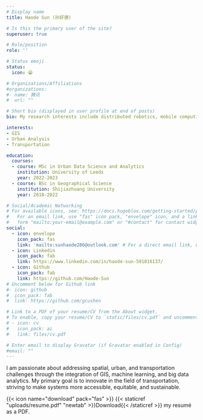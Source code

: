 ```yaml
---
# Display name
title: Haode Sun (孙好德)

# Is this the primary user of the site?
superuser: true

# Role/position
role: ''

# Status emoji
status:
  icon: 😁

# Organizations/Affiliations
#organizations:
#- name: 腾讯
#  url: ""

# Short bio (displayed in user profile at end of posts)
bio: My research interests include distributed robotics, mobile computing and programmable matter.

interests:
- GIS 
- Urban Analysis
- Transportation

education:
  courses:
  - course: MSc in Urban Data Science and Analytics
    institution: University of Leeds
    year: 2022-2023
  - course: BSc in Geographical Science
    institution: Shijiazhuang University
    year: 2018-2022

# Social/Academic Networking
# For available icons, see: https://docs.hugoblox.com/getting-started/page-builder/#icons
#   For an email link, use "fas" icon pack, "envelope" icon, and a link in the
#   form "mailto:your-email@example.com" or "#contact" for contact widget.
social:
  - icon: envelope
    icon_pack: fas
    link: 'mailto:sunhaode286@outlook.com' # For a direct email link, use "mailto:test@example.org".
  - icon: Linkedin
    icon_pack: fab
    link: https://www.linkedin.com/in/haode-sun-591016137/
  - icon: Github
    icon_pack: fab
    link: https://github.com/Haode-Sun
# Uncomment below for Github link
#- icon: github
#  icon_pack: fab
#  link: https://github.com/gcushen

# Link to a PDF of your resume/CV from the About widget.
# To enable, copy your resume/CV to `static/files/cv.pdf` and uncomment the lines below.
# - icon: cv
#   icon_pack: ai
#   link: files/cv.pdf

# Enter email to display Gravatar (if Gravatar enabled in Config)
#email: ""
---
```


I am passionate about addressing spatial, urban, and transportation challenges through the integration of GIS, machine learning, and big data analytics. 
My primary goal is to innovate in the field of transportation, striving to make systems more accessible, equitable, and sustainable.

{{< icon name="download" pack="fas" >}} {{< staticref "uploads/resume.pdf" "newtab" >}}Download{{< /staticref >}} my resumé as a PDF.
